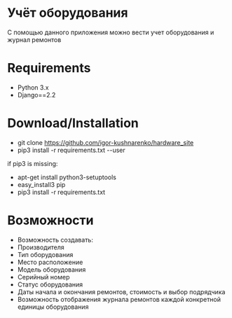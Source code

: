 Учёт оборудования
====
С помощью данного приложения можно вести учет оборудования и журнал ремонтов


Requirements
=====
* Python 3.x
* Django==2.2


Download/Installation
====
* git clone https://github.com/igor-kushnarenko/hardware_site
* pip3 install -r requirements.txt --user

if pip3 is missing:
* apt-get install python3-setuptools
* easy_install3 pip
* pip3 install -r requirements.txt


Возможности
====
* Возможность создавать:
* Производителя
* Тип оборудования
* Место расположение
* Модель оборудования
* Серийный номер
* Статус оборудования
* Даты начала и окончания ремонтов, стоимость и выбор подрядчика
* Возможность отображения журнала ремонтов каждой конкретной единицы оборудования
